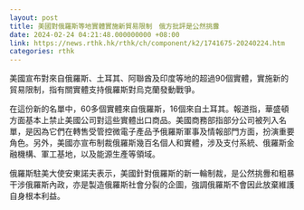 ```yaml
---
layout: post
title: 美國對俄羅斯等地實體實施新貿易限制　俄方批評是公然挑釁
date: 2024-02-24 04:21:48.000000000 +08:00
link: https://news.rthk.hk/rthk/ch/component/k2/1741675-20240224.htm
categories: rthk
---
```


美國宣布對來自俄羅斯、土耳其、阿聯酋及印度等地的超過90個實體，實施新的貿易限制，指有關實體支持俄羅斯對烏克蘭發動戰爭。

在這份新的名單中，60多個實體來自俄羅斯，16個來自土耳其。報道指，華盛頓方面基本上禁止美國公司對這些實體出口商品。美國商務部指部分公司被列入名單，是因為它們在轉售受管控微電子產品予俄羅斯軍事及情報部門方面，扮演重要角色。另外，美國亦宣布制裁俄羅斯幾百名個人和實體，涉及支付系統、俄羅斯金融機構、軍工基地，以及能源生產等領域。

俄羅斯駐美大使安東諾夫表示，美國針對俄羅斯的新一輪制裁，是公然挑釁和粗暴干涉俄羅斯內政，亦是製造俄羅斯社會分裂的企圖，強調俄羅斯不會因此放棄維護自身根本利益。

